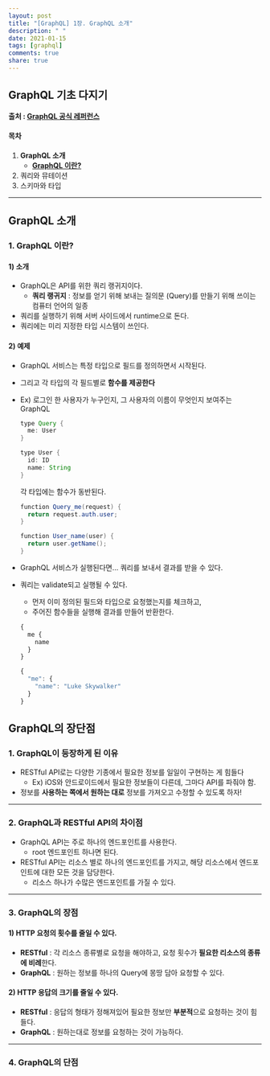 ```yaml
---
layout: post
title: "[GraphQL] 1장. GraphQL 소개"
description: " "
date: 2021-01-15
tags: [graphql]
comments: true
share: true
---
```


## GraphQL 기초 다지기

 **출처 : [GraphQL 공식 레퍼런스](https://graphql.github.io/learn)**

#### 목차

1. **GraphQL 소개**
   - [**GraphQL 이란?**](#1-GraphQL-이란?)
2. 쿼리와 뮤테이션
3. 스키마와 타입

___

## GraphQL 소개

### 1. GraphQL 이란?

#### 1) 소개

- GraphQL은 API를 위한 쿼리 랭귀지이다.
  - **쿼리 랭귀지** : 정보를 얻기 위해 보내는 질의문 (Query)를 만들기 위해 쓰이는 컴퓨터 언어의 일종
- 쿼리를 실행하기 위해 서버 사이드에서 runtime으로 돈다.
- 쿼리에는 미리 지정한 타입 시스템이 쓰인다.



#### 2) 예제

- GraphQL 서비스는 특정 타입으로 필드를 정의하면서 시작된다.

- 그리고 각 타입의 각 필드별로 **함수를 제공한다** 

- Ex) 로그인 한 사용자가 누구인지, 그 사용자의 이름이 무엇인지 보여주는 GraphQL

  ```java
  type Query {
    me: User
  }
  
  type User {
    id: ID
    name: String
  }
  ```

  각 타입에는 함수가 동반된다.

  ```java
  function Query_me(request) {
    return request.auth.user;
  }
  
  function User_name(user) {
    return user.getName();
  }
  ```

- GraphQL 서비스가 실행된다면... 쿼리를 보내서 결과를 받을 수 있다.

- 쿼리는 validate되고 실행될 수 있다.

  - 먼저 이미 정의된 필드와 타입으로 요청했는지를 체크하고,
  - 주어진 함수들을 실행해 결과를 만들어 반환한다.

  ```javascript
  {
    me {
      name
    }
  }
  
  {
    "me": {
      "name": "Luke Skywalker"
    }
  }
  ```

## GraphQL의 장단점

### 1. GraphQL이 등장하게 된 이유

- RESTful API로는 다양한 기종에서 필요한 정보를 일일이 구현하는 게 힘들다
  - Ex) iOS와 안드로이드에서 필요한 정보들이 다른데, 그마다 API를 파줘야 함.
- 정보를 **사용하는 쪽에서 원하는 대로** 정보를 가져오고 수정할 수 있도록 하자!



___

### 2. GraphQL과 RESTful API의 차이점

- GraphQL API는 주로 하나의 엔드포인트를 사용한다.
  - root 엔드포인트 하나면 된다.
- RESTful API는 리소스 별로 하나의 엔드포인트를 가지고, 해당 리소스에서 엔드포인트에 대한 모든 것을 담당한다.
  - 리소스 하나가 수많은 엔드포인트를 가질 수 있다.



___

### 3. GraphQL의 장점

#### 1) HTTP 요청의 횟수를 줄일 수 있다.

- **RESTful** : 각 리소스 종류별로 요청을 해야하고, 요청 횟수가 **필요한 리소스의 종류에 비례**한다.
- **GraphQL** : 원하는 정보를 하나의 Query에 몽땅 담아 요청할 수 있다.



#### 2) HTTP 응답의 크기를 줄일 수 있다.

- **RESTful** : 응답의 형태가 정해져있어 필요한 정보만 **부분적**으로 요청하는 것이 힘들다.
- **GraphQL** : 원하는대로 정보를 요청하는 것이 가능하다.



___

### 4. GraphQL의 단점